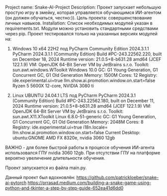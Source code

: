 Project name: Snake-AI-Project
Description: Проект запускает небольшую простую игру в змейку, которая управляется обучающимся ИИ-агентом
(он должен обучаться, честно:)). Цель проекта: совершенствование личных навыков.
Installation:
Список необходимых модулей указан в requirements.txt. Модули можно установить стандартными средствами через pip.
Проект тестировался только на указанных версиях модулей на:

1. Windows 10 x64 22H2 под PyCharm Community Edition 2024.3.1.1
PyCharm 2024.3.1.1 (Community Edition)
Build #PC-243.22562.220, built on December 18, 2024
Runtime version: 21.0.5+8-b631.28 amd64 (JCEF 122.1.9)
VM: OpenJDK 64-Bit Server VM by JetBrains s.r.o.
Toolkit: sun.awt.windows.WToolkit
Windows 10.0
GC: G1 Young Generation, G1 Concurrent GC, G1 Old Generation
Memory: 1500M
Cores: 12
Registry:
  ide.experimental.ui=true
  llm.show.ai.promotion.window.on.start=false
Ryzen 5 5600X 12-core, NVIDIA 3080 ti

2. Linux UBUNTU 24.04.1 LTS под PyCharm PyCharm 2024.3.1 (Community Edition)
Build #PC-243.22562.180, built on December 11, 2024
Runtime version: 21.0.5+8-b631.28 amd64 (JCEF 122.1.9)
VM: OpenJDK 64-Bit Server VM by JetBrains s.r.o.
Toolkit: sun.awt.X11.XToolkit
Linux 6.8.0-51-generic
GC: G1 Young Generation, G1 Concurrent GC, G1 Old Generation
Memory: 2048M
Cores: 8
Registry:
  ide.experimental.ui=true
  i18n.locale=
  llm.show.ai.promotion.window.on.start=false
Current Desktop: ubuntu:GNOME
AMD FX 8320e, nvidia 3060 12gb

ВАЖНО - для более быстрой работы в процессе обучения ИИ-агента использовался ГПУ nvidia 3060 12gb. При отсутствии ГПУ на
платформе вероятно увеличение длительности обучения.

Проект запускается из файла main.py.

Данный проект был вдохновлён:
https://github.com/patrickloeber/snake-ai-pytorch
https://prrasad.medium.com/building-a-snake-game-using-python-and-tkinter-a-step-by-step-guide-652ea41d6dd0
